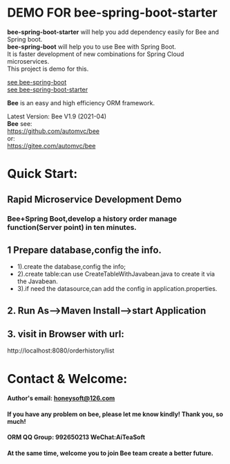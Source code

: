 
DEMO FOR bee-spring-boot-starter
=========
**bee-spring-boot-starter** will help you add dependency easily for Bee and Spring boot.  
**bee-spring-boot** will help you to use Bee with Spring Boot.   
It is faster development of new combinations for Spring Cloud microservices.   
This project is demo for this.  

[see bee-spring-boot](../../../bee-springboot)  
[see bee-spring-boot-starter](../../../bee-spring-boot-starter)  

**Bee** is an easy and high efficiency ORM framework.   

Latest Version: Bee V1.9 (2021-04)  
**Bee** see:  
https://github.com/automvc/bee  
or:  
https://gitee.com/automvc/bee  


Quick Start:
=========	
##  Rapid Microservice Development Demo  
###  Bee+Spring Boot,develop a history order manage function(Server point) in ten minutes. 
## 1 Prepare database,config the info. 
*  1).create the database,config the info; 
*  2).create table:can use CreateTableWithJavabean.java to create it via the Javabean. 
*  3).if need the datasource,can add the config in application.properties. 

## 2. Run As-->Maven Install-->start Application   
## 3. visit in Browser with url:  
http://localhost:8080/orderhistory/list 


Contact & Welcome:
=========	
#### Author's email:    honeysoft@126.com  
#### If you have any problem on bee, please let me know kindly! Thank you, so much!  
#### ORM QQ Group: 992650213     WeChat:AiTeaSoft  
#### At the same time, welcome you to join Bee team create a better future. 